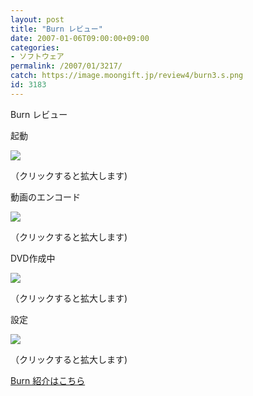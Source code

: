 ```yaml
---
layout: post
title: "Burn レビュー"
date: 2007-01-06T09:00:00+09:00
categories:
- ソフトウェア
permalink: /2007/01/3217/
catch: https://image.moongift.jp/review4/burn3.s.png
id: 3183
---
```

Burn レビュー  
<!--more-->

起動

  

[![](https://image.moongift.jp/review4/burn1.s.png)](https://image.moongift.jp/review4/burn1.png)  
  
（クリックすると拡大します)

  

動画のエンコード

  

[![](https://image.moongift.jp/review4/burn2.s.png)](https://image.moongift.jp/review4/burn2.png)  
  
（クリックすると拡大します)

  

DVD作成中

  

[![](https://image.moongift.jp/review4/burn3.s.png)](https://image.moongift.jp/review4/burn3.png)  
  
（クリックすると拡大します)

  

設定

  

[![](https://image.moongift.jp/review4/burn4.s.png)](https://image.moongift.jp/review4/burn4.png)  
  
（クリックすると拡大します)

  

[Burn 紹介はこちら](http://oss.moongift.jp/intro/i-3186.html)

